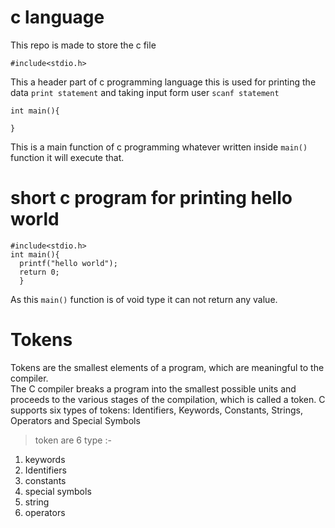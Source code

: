 # c language
This repo is made to store the c file 

``` shell
#include<stdio.h>
```
This a header part of c programming language this is used for printing the data `print statement` and taking input form user `scanf statement` 
``` shell
int main(){

}
```
This is a main function of c programming whatever written inside `main()` function it will execute that.

# short c program for printing hello world
```shell
#include<stdio.h>
int main(){
  printf("hello world");
  return 0;
  }
```
As this `main()` function is of void type it can not return any value.
# Tokens
Tokens are the smallest elements of a program, which are meaningful to the compiler.<br>
The C compiler breaks a program into the smallest possible units and proceeds to the various stages of the compilation,
which is called a token. C supports six types of tokens: Identifiers, Keywords, Constants, Strings, Operators and Special Symbols<br>
> token are 6 type :- <br> 
1) keywords <br>
2) Identifiers <br>
3) constants <br>
4) special symbols <br>
5) string <br>
6) operators <br>
